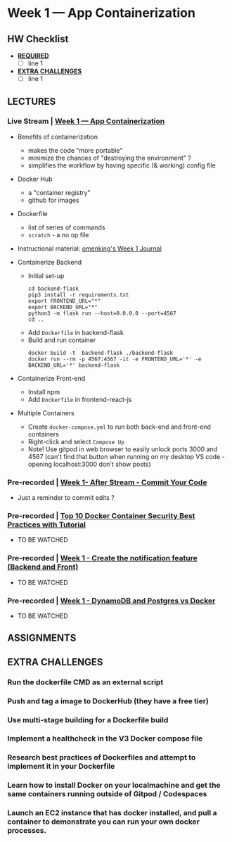 # Week 1 — App Containerization

## **HW Checklist**

- [**REQUIRED**](#assignments)
  - [ ] line 1
- [**EXTRA CHALLENGES**](#extra-challenges)
  - [ ] line 1

## **LECTURES**

### Live Stream | [Week 1 — App Containerization](https://www.youtube.com/watch?v=zJnNe5Nv4tE&list=PLBfufR7vyJJ7k25byhRXJldB5AiwgNnWv&index=23)

- Benefits of containerization
  - makes the code "more portable"
  - minimize the chances of "destroying the environment" ?
  - simplifies the workflow by having specific (& working) config file
- Docker Hub

  - a "container registry"
  - github for images

- Dockerfile

  - list of series of commands
  - `scratch` - a no op file

- Instructional material: [omenking's Week 1 Journal](https://github.com/omenking/aws-bootcamp-cruddur-2023/blob/week-1/journal/week1.md)
- Containerize Backend
  - Initial set-up
    ```
    cd backend-flask
    pip3 install -r requirements.txt
    export FRONTEND_URL="*"
    export BACKEND_URL="*"
    python3 -m flask run --host=0.0.0.0 --port=4567
    cd ..
    ```
  - Add `Dockerfile` in backend-flask
  - Build and run container
    ```
    docker build -t  backend-flask ./backend-flask
    docker run --rm -p 4567:4567 -it -e FRONTEND_URL='*' -e BACKEND_URL='*' backend-flask
    ```
- Containerize Front-end

  - Install npm
  - Add `Dockerfile` in frontend-react-js

- Multiple Containers
  - Create `docker-compose.yml` to run both back-end and front-end containers
  - Right-click and select `Compose Up`
  - Note! Use gitpod in web browser to easily unlock ports 3000 and 4567 (can't find that button when running on my desktop VS code - opening localhost:3000 don't show posts)

### Pre-recorded | [Week 1- After Stream - Commit Your Code](https://www.youtube.com/watch?v=b-idMgFFcpg&list=PLBfufR7vyJJ7k25byhRXJldB5AiwgNnWv&index=24)

- Just a reminder to commit edits ?

### Pre-recorded | [Top 10 Docker Container Security Best Practices with Tutorial](https://www.youtube.com/watch?v=OjZz4D0B-cA&list=PLBfufR7vyJJ7k25byhRXJldB5AiwgNnWv&index=25)

- TO BE WATCHED

### Pre-recorded | [Week 1 - Create the notification feature (Backend and Front)](https://www.youtube.com/watch?v=k-_o0cCpksk&list=PLBfufR7vyJJ7k25byhRXJldB5AiwgNnWv&index=27)

- TO BE WATCHED

### Pre-recorded | [Week 1 - DynamoDB and Postgres vs Docker](https://www.youtube.com/watch?v=CbQNMaa6zTg&list=PLBfufR7vyJJ7k25byhRXJldB5AiwgNnWv&index=28)

- TO BE WATCHED

## **ASSIGNMENTS**

## **EXTRA CHALLENGES**

### Run the dockerfile CMD as an external script

### Push and tag a image to DockerHub (they have a free tier)

### Use multi-stage building for a Dockerfile build

### Implement a healthcheck in the V3 Docker compose file

### Research best practices of Dockerfiles and attempt to implement it in your Dockerfile

### Learn how to install Docker on your localmachine and get the same containers running outside of Gitpod / Codespaces

### Launch an EC2 instance that has docker installed, and pull a container to demonstrate you can run your own docker processes.

